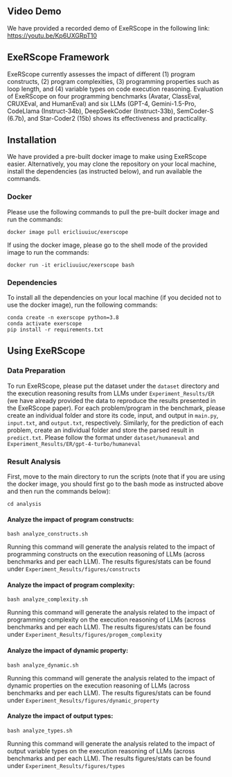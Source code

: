 ## Video Demo
We have provided a recorded demo of ExeRScope in the following link: https://youtu.be/Kp6UXGRpT10

## ExeRScope Framework
ExeRScope currently assesses the impact of different (1) program constructs, (2) program complexities, (3) programming properties such as loop length, and (4) variable types on code execution reasoning. 
Evaluation of ExeRScope on four programming benchmarks (Avatar, ClassEval, CRUXEval, and HumanEval) and six LLMs (GPT-4, Gemini-1.5-Pro, CodeLlama (Instruct-34b), DeepSeekCoder (Instruct-33b), SemCoder-S (6.7b), and Star-Coder2 (15b) shows its effectiveness and practicality. 

## Installation
We have provided a pre-built docker image to make using ExeRScope easier. Alternatively, you may clone the repository on your local machine, install the dependencies (as instructed below), and run available the commands.

### Docker
Please use the following commands to pull the pre-built docker image and run the commands:
```
docker image pull ericliuuiuc/exerscope
```

If using the docker image, please go to the shell mode of the provided image to run the commands:
```
docker run -it ericliuuiuc/exerscope bash
```

### Dependencies
To install all the dependencies on your local machine (if you decided not to use the docker image), run the following commands:
```
conda create -n exerscope python=3.8
conda activate exerscope
pip install -r requirements.txt
```

## Using ExeRScope

### Data Preparation
To run ExeRScope, please put the dataset under the ```dataset``` directory and the execution reasoning results from LLMs under ```Experiment_Results/ER``` (we have already provided the data to reproduce the results presented in the ExeRScope paper).
For each problem/program in the benchmark, please create an individual folder and store its code, input, and output in ```main.py```, ```input.txt```, and ```output.txt```, respectively. Similarly, for the prediction of each problem, create an individual folder and store the parsed result in ```predict.txt```.
Please follow the format under ```dataset/humaneval``` and ```Experiment_Results/ER/gpt-4-turbo/humaneval```

### Result Analysis
First, move to the main directory to run the scripts (note that if you are using the docker image, you should first go to the bash mode as instructed above and then run the commands below):

```
cd analysis
```

#### Analyze the impact of program constructs:
```
bash analyze_constructs.sh
```
Running this command will generate the analysis related to the impact of programming constructs on the execution reasoning of LLMs (across benchmarks and per each LLM). The results figures/stats can be found under ```Experiment_Results/figures/constructs```

#### Analyze the impact of program complexity:
```
bash analyze_complexity.sh
```
Running this command will generate the analysis related to the impact of programming complexity on the execution reasoning of LLMs (across benchmarks and per each LLM). The results figures/stats can be found under ```Experiment_Results/figures/progem_complexity```
#### Analyze the impact of dynamic property:
```
bash analyze_dynamic.sh
```
Running this command will generate the analysis related to the impact of dynamic properties on the execution reasoning of LLMs (across benchmarks and per each LLM). The results figures/stats can be found under ```Experiment_Results/figures/dynamic_property```

#### Analyze the impact of output types:
```
bash analyze_types.sh
```
Running this command will generate the analysis related to the impact of output variable types on the execution reasoning of LLMs (across benchmarks and per each LLM). The results figures/stats can be found under ```Experiment_Results/figures/types```
